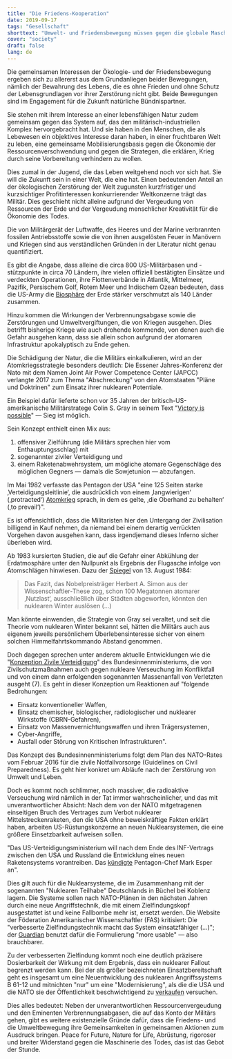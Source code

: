 ```yaml
---
title: "Die Friedens-Kooperation"
date: 2019-09-17
tags: "Gesellschaft"
shorttext: "Umwelt- und Friedensbewegung müssen gegen die globale Maschinerie des Todes zusammenarbeiten."
cover: "society"
draft: false
lang: de
---
```


Die gemeinsamen Interessen der Ökologie- und der Friedensbewegung ergeben sich zu allererst aus dem Grundanliegen beider Bewegungen, nämlich der Bewahrung des Lebens, die es ohne Frieden und ohne Schutz der Lebensgrundlagen vor ihrer Zerstörung nicht gibt. Beide Bewegungen sind im Engagement für die Zukunft natürliche Bündnispartner.

Sie stehen mit ihrem Interesse an einer lebensfähigen Natur zudem gemeinsam gegen das System auf, das den militärisch-industriellen Komplex hervorgebracht hat. Und sie haben in den Menschen, die als Lebewesen ein objektives Interesse daran haben, in einer fruchtbaren Welt zu leben, eine gemeinsame Mobilisierungsbasis gegen die Ökonomie der Ressourcenverschwendung und gegen die Strategen, die erklären, Krieg durch seine Vorbereitung verhindern zu wollen.

Dies zumal in der Jugend, die das Leben weitgehend noch vor sich hat. Sie will die Zukunft sein in einer Welt, die eine hat. Einen bedeutenden Anteil an der ökologischen Zerstörung der Welt zugunsten kurzfristiger und kurzsichtiger Profitinteressen konkurrierender Weltkonzerne trägt das Militär. Dies geschieht nicht alleine aufgrund der Vergeudung von Ressourcen der Erde und der Vergeudung menschlicher Kreativität für die Ökonomie des Todes.

Die von Militärgerät der Luftwaffe, des Heeres und der Marine verbrannten fossilen Antriebsstoffe sowie die von ihnen ausgelösten Feuer in Manövern und Kriegen sind aus verständlichen Gründen in der Literatur nicht genau quantifiziert.

Es gibt die Angabe, dass alleine die circa 800 US-Militärbasen und -stützpunkte in circa 70 Ländern, ihre vielen offiziell bestätigten Einsätze und verdeckten Operationen, ihre Flottenverbände in Atlantik, Mittelmeer, Pazifik, Persischem Golf, Rotem Meer und Indischem Ozean bedeuten, dass die US-Army die [Biosphäre](https://theecologist.org/2019/jun/27/us-military-pollution "US military pollution") der Erde stärker verschmutzt als 140 Länder zusammen.

Hinzu kommen die Wirkungen der Verbrennungsabgase sowie die Zerstörungen und Umweltvergiftungen, die von Kriegen ausgehen. Dies betrifft bisherige Kriege wie auch drohende kommende, von denen auch die Gefahr ausgehen kann, dass sie allein schon aufgrund der atomaren Infrastruktur apokalyptisch zu Ende gehen.

Die Schädigung der Natur, die die Militärs einkalkulieren, wird an der Atomkriegsstrategie besonders deutlich: Die Essener Jahres-Konferenz der Nato mit dem Namen Joint Air Power Competence Center (JAPCC) verlangte 2017 zum Thema "Abschreckung" von den Atomstaaten "Pläne und Doktrinen" zum Einsatz ihrer nuklearen Potentiale.

Ein Beispiel dafür lieferte schon vor 35 Jahren der britisch-US-amerikanische Militärstratege Colin S. Gray in seinem Text "[Victory is possible](https://robertsmcnamaracom.files.wordpress.com/2017/04/gray-payne-1980-victory-is-possible-c.pdf " VICTORYIS POSSIBLE")" — Sieg ist möglich.

Sein Konzept enthielt einen Mix aus:

  1. offensiver Zielführung (die Militärs sprechen hier vom Enthauptungsschlag) mit
  2. sogenannter ziviler Verteidigung und
  3. einem Raketenabwehrsystem, um mögliche atomare Gegenschläge des möglichen Gegners — damals die Sowjetunion — abzufangen.
  
Im Mai 1982 verfasste das Pentagon der USA "eine 125 Seiten starke ‚Verteidigungsleitlinie‘, die ausdrücklich von einem ‚langwierigen‘ (‚protracted‘) [Atomkrieg](https://www.spiegel.de/spiegel/print/d-14349766.html "USA: Atomkrieg doch führbar?") sprach, in dem es gelte, ‚die Oberhand zu behalten‘ (‚to prevail‘)".

Es ist offensichtlich, dass die Militaristen hier den Untergang der Zivilisation billigend in Kauf nehmen, da niemand bei einem derartig verrückten Vorgehen davon ausgehen kann, dass irgendjemand dieses Inferno sicher überleben wird.

Ab 1983 kursierten Studien, die auf die Gefahr einer Abkühlung der Erdatmosphäre unter den Nullpunkt als Ergebnis der Flugasche infolge von Atomschlägen hinwiesen. Dazu der [Spiegel](https://magazin.spiegel.de/EpubDelivery/spiegel/pdf/13508607 "Spiegel Magazin, 13.08.1984") von 13. August 1984:

> Das Fazit, das Nobelpreisträger Herbert A. Simon aus der Wissenschaftler-These zog, schon 100 Megatonnen atomarer ‚Nutzlast‘, ausschließlich über Städten abgeworfen, könnten den nuklearen Winter auslösen (...)

Man könnte einwenden, die Strategie von Gray sei veraltet, und seit die Theorie vom nuklearen Winter bekannt sei, hätten die Militärs auch aus eigenem jeweils persönlichem Überlebensinteresse sicher von einem solchen Himmelfahrtskommando Abstand genommen.

Doch dagegen sprechen unter anderem aktuelle Entwicklungen wie die "[Konzeption Zivile Verteidigung](https://www.bmi.bund.de/SharedDocs/downloads/DE/veroeffentlichungen/themen/bevoelkerungsschutz/konzeption-zivile-verteidigung.pdf;jsessionid=B035475888A3AC555A8ACF8BE73CDFB1.1_cid287?__blob=publicationFile&v=1 "Konzeption Zivile Verteidigung")" des Bundesinnenministeriums, die von Zivilschutzmaßnahmen auch gegen nukleare Verseuchung im Konfliktfall und von einem dann erfolgenden sogenannten Massenanfall von Verletzten ausgeht (7). Es geht in dieser Konzeption um Reaktionen auf "folgende Bedrohungen:

  - Einsatz konventioneller Waffen,
  - Einsatz chemischer, biologischer, radiologischer und nuklearer Wirkstoffe (CBRN-Gefahren),
  - Einsatz von Massenvernichtungswaffen und ihren Trägersystemen,
  - Cyber-Angriffe,
  - Ausfall oder Störung von Kritischen Infrastrukturen".

Das Konzept des Bundesinnenministeriums folgt dem Plan des NATO-Rates vom Februar 2016 für die zivile Notfallvorsorge (Guidelines on Civil Preparedness). Es geht hier konkret um Abläufe nach der Zerstörung von Umwelt und Leben.

Doch es kommt noch schlimmer, noch massiver, die radioaktive Verseuchung wird nämlich in der Tat immer wahrscheinlicher, und das mit unverantwortlicher Absicht: Nach dem von der NATO mitgetragenen einseitigen Bruch des Vertrages zum Verbot nuklearer Mittelstreckenraketen, den die USA ohne beweiskräftige Fakten erklärt haben, arbeiten US-Rüstungskonzerne an neuen Nuklearsystemen, die eine größere Einsetzbarkeit aufweisen sollen.

"Das US-Verteidigungsministerium will nach dem Ende des INF-Vertrags zwischen den USA und Russland die Entwicklung eines neuen Raketensystems vorantreiben. Das [kündigte](https://www.spiegel.de/politik/ausland/usa-entwickeln-neues-raketensystem-wettruesten-befuerchtet-a-1280306.html "USA entwickeln neues Raketensystem") Pentagon-Chef Mark Esper an".

Dies gilt auch für die Nuklearsysteme, die im Zusammenhang mit der sogenannten "Nuklearen Teilhabe" Deutschlands in Büchel bei Koblenz lagern. Die Systeme sollen nach NATO-Plänen in den nächsten Jahren durch eine neue Angriffstechnik, die mit einem Zielfindungskopf ausgestattet ist und keine Fallbombe mehr ist, ersetzt werden. Die Website der Föderation Amerikanischer Wissenschaftler (FAS) kritisiert: Die "verbesserte Zielfindungstechnik macht das System einsatzfähiger (...)"; der [Guardian](https://www.theguardian.com/world/julian-borger-global-security-blog/2015/nov/10/americas-new-more-usable-nuclear-bomb-in-europe "America's new, more 'usable', nuclear bomb in Europe") benutzt dafür die Formulierung "more usable" — also brauchbarer.

Zu der verbesserten Zielfindung kommt noch eine deutlich präzisere Dosierbarkeit der Wirkung mit dem Ergebnis, dass ein nuklearer Fallout begrenzt werden kann. Bei der als größer bezeichneten Einsatzbereitschaft geht es insgesamt um eine Neuentwicklung des nuklearen Angriffssystems B 61-12 und mitnichten "nur" um eine "Modernisierung", als die die USA und die NATO sie der Öffentlichkeit beschwichtigend zu [verkaufen](https://www.focus.de/politik/deutschland/us-verteidigungsministerium-us-regierung-plant-neue-atomwaffen-fuer-deutschland_id_3692797.html "USA bringen neue Atomwaffen nach Deutschland") versuchen.

Dies alles bedeutet: Neben der unverantwortlichen Ressourcenvergeudung und den Eminenten Verbrennungsabgasen, die auf das Konto der Militärs gehen, gibt es weitere existenzielle Gründe dafür, dass die Friedens- und die Umweltbewegung ihre Gemeinsamkeiten in gemeinsamen Aktionen zum Ausdruck bringen. Peace for Future, Nature for Life, Abrüstung, rigoroser und breiter Widerstand gegen die Maschinerie des Todes, das ist das Gebot der Stunde.
